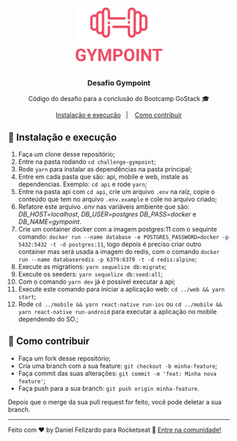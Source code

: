 <h1 align="center">
    <img alt="GoStack" src="./web/src/assets/logo.svg" width="200px" />
</h1>

<h3 align="center">
  Desafio Gympoint
</h3>

<p align="center">Código do desafio para a conclusão do Bootcamp GoStack 🎓</p>


<p align="center">
  <a href="#-instalacão-e-execução">Instalação e execução</a>&nbsp;&nbsp;&nbsp;|&nbsp;&nbsp;&nbsp;
  <a href="#-como-contribuir">Como contribuir</a>
</p>

## 🚀 Instalação e execução

1. Faça um clone desse repositório;
2. Entre na pasta rodando `cd challenge-gympoint`;
3. Rode `yarn` para instalar as dependências na pasta principal;
4. Entre em cada pasta que são: api, mobile e web, instale as dependencias. Exemplo: `cd api` e rode `yarn`;
5. Entre na pasta api com `cd api`, crie um arquivo `.env` na raíz, copie o conteúdo que tem no arquivo `.env.example` e cole no arquivo criado;
6. Refatore este arquivo *.env* nas variáveis ambiente que são: *DB_HOST=localhost*, *DB_USER=postgres* *DB_PASS=docker* e *DB_NAME=gympoint*.
7. Crie um container docker com a imagem postgres:11 com o sequinte comando: `docker run --name database -e POSTGRES_PASSWORD=docker -p 5432:5432 -t -d postgres:11`, logo depois é preciso criar outro container mas será usada a imagem do redis, com o comando `docker run --name databaseredis -p 6379:6379 -t -d redis:alpine`;
8. Execute as migrations: `yarn sequelize db:migrate`;
9. Execute os seeders: `yarn sequelize db:seed:all`;
10. Com o comando `yarn dev` já é possível executar a api;
11. Execute este comando para iniciar a aplicação web: `cd ../web && yarn start`;
12. Rode `cd ../mobile && yarn react-native run-ios` ou `cd ../mobile && yarn react-native run-android` para executar a aplicação no mobile dependendo do SO.;

## 🤔 Como contribuir

- Faça um fork desse repositório;
- Cria uma branch com a sua feature: `git checkout -b minha-feature`;
- Faça commit das suas alterações: `git commit -m 'feat: Minha nova feature'`;
- Faça push para a sua branch: `git push origin minha-feature`.

Depois que o merge da sua pull request for feito, você pode deletar a sua branch.

---

Feito com ♥ by Daniel Felizardo para Rocketseat :wave: [Entre na comunidade!](https://discordapp.com/invite/gCRAFhc)

